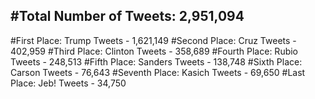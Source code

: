 #Total Number of Tweets: 2,951,094 
---
#First Place: Trump Tweets - 1,621,149
#Second Place: Cruz Tweets - 402,959
#Third Place: Clinton Tweets - 358,689
#Fourth Place: Rubio Tweets - 248,513
#Fifth Place: Sanders Tweets - 138,748
#Sixth Place: Carson Tweets - 76,643
#Seventh Place: Kasich Tweets - 69,650
#Last Place: Jeb! Tweets - 34,750
